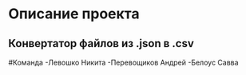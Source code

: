 # Описание проекта
## Конвертатор файлов из .json в .csv

#Команда
-Левошко Никита 
-Перевощиков Андрей
-Белоус Савва
